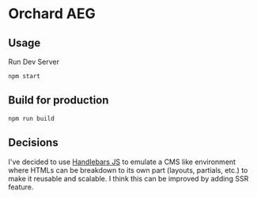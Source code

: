 # Orchard AEG

## Usage

Run Dev Server

```
npm start
```

## Build for production

```
npm run build
```

## Decisions
I've decided to use [Handlebars JS](https://handlebarsjs.com/) to emulate a CMS like environment where HTMLs can be breakdown to its own part (layouts, partials, etc.) to make it reusable and scalable. I think this can be improved by adding SSR feature.